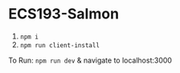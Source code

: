 # ECS193-Salmon
1. `npm i`
2. `npm run client-install`


To Run: `npm run dev` & navigate to localhost:3000
